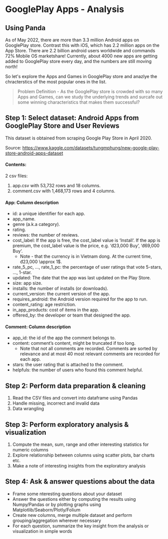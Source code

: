 # GooglePlay Apps - Analysis
## Using Panda

As of May 2022, there are more than 3.3 million Android apps on GooglePlay store.  Contrast this with iOS, which has 2.2 million apps on the App Store. There are 2.2 billion android users worldwide and commands 72% Mobile OS marketshare! Currently, about 4000 new apps are getting added to GooglePlay store every day, and the numbers are still moving north!

So let's explore the Apps and Games in GooglePlay store and anazlye the chracterstics of the most popular ones in the list.

> Problem Definition - As the GooglePlay store is crowded with so many Apps and Games, can we study the underlying trends and surcafe out some winning characteristics that makes them successful?


## Step 1: Select dataset: Android Apps from GooglePlay Store and User Reviews

This dataset is obtained from scraping Google Play Store in April 2020.

Source: https://www.kaggle.com/datasets/tungmphung/new-google-play-store-android-apps-dataset

#### Contents: 
2 csv files:
1. app.csv with 53,732 rows and 18 columns.
2. comment.csv with 1,468,173 rows and 4 columns.


#### App: Column description
- id: a unique identifier for each app.
- app_name.
- genre (a.k.a category).
- rating.
- reviews: the number of reviews.
- cost_label: If the app is free, the cost_label value is ‘Install‘. If the app is premium, the cost_label value is the price, e.g. ‘đ23,000 Buy‘, ‘đ69,000 Buy‘. 
    - Note - that the currency is in Vietnam dong. At the current time, đ23,000 \approx 1$.
- rate_5_pc, …, rate_1_pc: the percentage of user ratings that vote 5-stars, …, 1-star.
- updated: The date that the app was last updated on the Play Store.
- size: app size.
- installs: the number of installs (or downloads).
- current_version: the current version of the app.
- requires_android: the Android version required for the app to run.
- content_rating: age restriction.
- in_app_products: cost of items in the app.
- offered_by: the developer or team that designed the app.


#### Comment: Column description
- app_id: the id of the app the comment belongs to.
- content: comment’s content, might be truncated if too long.
    - Note that not all comments are recorded. Comments are sorted by relevance and at most 40 most relevant comments are recorded for each app.
- stars: the user rating that is attached to the comment.
- helpfuls: the number of users who found this comment helpful.


## Step 2: Perform data preparation & cleaning
1. Read the CSV files and convert into dataframe using Pandas
2. Handle missing, incorrect and invalid data
3. Data wrangling


## Step 3: Perform exploratory analysis & visualization
1. Compute the mean, sum, range and other interesting statistics for numeric columns
2. Explore relationship between columns using scatter plots, bar charts etc.
3. Make a note of interesting insights from the exploratory analysis

## Step 4: Ask & answer questions about the data
- Frame some nteresting questions about your dataset
- Answer the questions either by computing the results using Numpy/Pandas or by plotting graphs using Matplotlib/Seaborn/Plotly/Folium
- Create new columns, merge multiple dataset and perform grouping/aggregation wherever necessary
- For each question, summarize the key insight from the analysis or visualization in simple words
